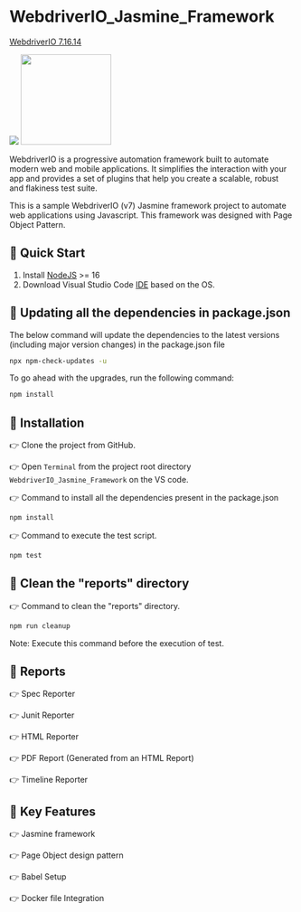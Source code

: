# WebdriverIO_Jasmine_Framework
[WebdriverIO 7.16.14](http://webdriver.io/)

<img src = "https://user-images.githubusercontent.com/48508827/117580229-ac1d5d80-b114-11eb-8a0a-89ae0c9a031b.png"> <img src = "https://user-images.githubusercontent.com/48508827/117580298-f272bc80-b114-11eb-8e10-3e4e2c6c1fa9.png" height = "160">

WebdriverIO is a progressive automation framework built to automate modern web and mobile applications. It simplifies the interaction with your app and provides a set of plugins that help you create a scalable, robust and flakiness test suite.

This is a sample WebdriverIO (v7) Jasmine framework project to automate web applications using Javascript. This framework was designed with Page Object Pattern.

## :rocket: Quick Start
1. Install [NodeJS](https://nodejs.org/en/download/) >= 16
2. Download Visual Studio Code [IDE](https://code.visualstudio.com/download) based on the OS.

## :pushpin: Updating all the dependencies in package.json
The below command will update the dependencies to the latest versions (including major version changes) in the package.json file
```bash
npx npm-check-updates -u
```
To go ahead with the upgrades, run the following command:
```bash
npm install
```
## :pushpin: Installation
:point_right: Clone the project from GitHub.

:point_right: Open `Terminal` from the project root directory `WebdriverIO_Jasmine_Framework`  on the VS code.

:point_right: Command to install all the dependencies present in the package.json
```bash
npm install
```

:point_right: Command to execute the test script.
```bash
npm test
```

## :pushpin: Clean the "reports" directory
:point_right: Command to clean the "reports" directory. 
```bash
npm run cleanup
```
Note: Execute this command before the execution of test.

## :pushpin: Reports
:point_right: Spec Reporter

:point_right: Junit Reporter

:point_right: HTML Reporter

:point_right: PDF Report (Generated from an HTML Report)

:point_right: Timeline Reporter

## :pushpin: Key Features
:point_right: Jasmine framework

:point_right: Page Object design pattern

:point_right: Babel Setup

:point_right: Docker file Integration
